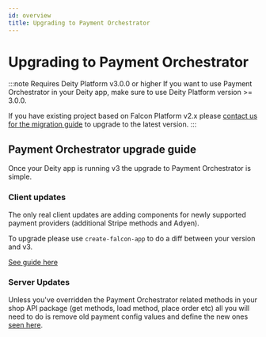 ```yaml
---
id: overview
title: Upgrading to Payment Orchestrator
---
```


# Upgrading to Payment Orchestrator

:::note Requires Deity Platform v3.0.0 or higher
If you want to use Payment Orchestrator in your Deity app, make sure to use Deity Platform version >= 3.0.0.

If you have existing project based on Falcon Platform v2.x please [contact us for the migration guide](/docs/platform/support/contact) to upgrade to the latest version.
:::

## Payment Orchestrator upgrade guide

Once your Deity app is running v3 the upgrade to Payment Orchestrator is simple.

### Client updates

The only real client updates are adding components for newly supported payment providers (additional Stripe methods and Adyen).

To upgrade please use `create-falcon-app` to do a diff between your version and v3.

[See guide here](/docs/platform/resources/upgrading)

### Server Updates

Unless you've overridden the Payment Orchestrator related methods in your shop API package (get methods, load method, place order etc) all you will need to do is remove old payment config values and define the new ones [seen here](../configuration/config).
